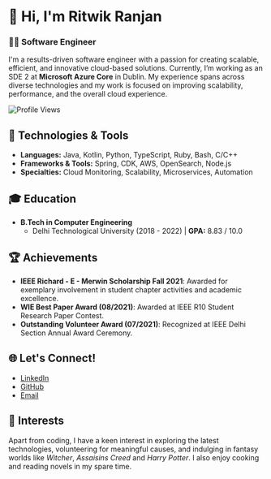 # 👋 Hi, I'm Ritwik Ranjan

### 🧑‍💻 Software Engineer

I'm a results-driven software engineer with a passion for creating scalable, efficient, and innovative cloud-based solutions. Currently, I’m working as an SDE 2 at **Microsoft Azure Core** in Dublin. My experience spans across diverse technologies and my work is focused on improving scalability, performance, and the overall cloud experience.

![Profile Views](https://komarev.com/ghpvc/?username=ritwikranjan&color=blueviolet)

## 🔧 Technologies & Tools
- **Languages:** Java, Kotlin, Python, TypeScript, Ruby, Bash, C/C++
- **Frameworks & Tools:** Spring, CDK, AWS, OpenSearch, Node.js
- **Specialties:** Cloud Monitoring, Scalability, Microservices, Automation

## 🎓 Education
- **B.Tech in Computer Engineering**
  - Delhi Technological University (2018 - 2022) | **GPA:** 8.83 / 10.0

## 🏆 Achievements
- **IEEE Richard - E - Merwin Scholarship Fall 2021**: Awarded for exemplary involvement in student chapter activities and academic excellence.
- **WIE Best Paper Award (08/2021)**: Awarded at IEEE R10 Student Research Paper Contest.
- **Outstanding Volunteer Award (07/2021)**: Recognized at IEEE Delhi Section Annual Award Ceremony.

## 🌐 Let's Connect!
- [LinkedIn](https://linkedin.com/in/ranjanritwik)
- [GitHub](https://github.com/ritwikranjan)
- [Email](mailto:ritwikranjan99@gmail.com)

## 🌱 Interests
Apart from coding, I have a keen interest in exploring the latest technologies, volunteering for meaningful causes, and indulging in fantasy worlds like *Witcher*, *Assaisins Creed* and *Harry Potter*. I also enjoy cooking and reading novels in my spare time.
